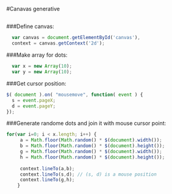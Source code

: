 #Canavas generative

## 

###Define canvas:
```Javascript
  var canvas = document.getElementById('canvas'),
  context = canvas.getContext('2d');
```
###Make array for dots:
```Javascript 
  var x = new Array(10);
  var y = new Array(10);
```

###Get cursor position:
```Javascript
$( document ).on( "mousemove", function( event ) {
  s = event.pageX;
  d = event.pageY;
});
```
###Generate randome dots and join it with mouse cursor point:
```Javascript
for(var i=0; i < x.length; i++) {
     a = Math.floor(Math.random() * $(document).width());
     b = Math.floor(Math.random() * $(document).height());
     g = Math.floor(Math.random() * $(document).width());
     h = Math.floor(Math.random() * $(document).height());
     
     context.lineTo(a,b);
     context.lineTo(s,d); // (s, d) is a mouse position
     context.lineTo(g,h);
    }
```
